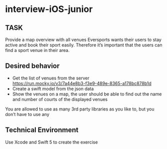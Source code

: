 # interview-iOS-junior
## TASK
Provide a map overview with all venues
Eversports wants their users to stay active and book their sport easily. Therefore it’s important that the users can find a sport venue in their area.
 
## Desired behavior
- Get the list of venues from the server
https://run.mocky.io/v3/7a44e8b3-f3e9-489e-8365-a178bc878b1d
- Create a swift model from the json data
- Show the venues on a map, the user should be able to find out the name and number of courts of the displayed venues

You are allowed to use as many 3rd party libraries as you like to, but you don’t have to use any
 
## Technical Environment
Use Xcode and Swift 5 to create the exercise
